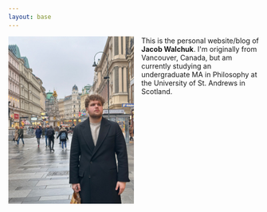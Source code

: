 ```yaml
---
layout: base
---
```


<img src=/img/jacob-800.jpeg style="float: left; margin-right: 15px; max-width: 50%; max-height: 400px;">

This is the personal website/blog of **Jacob Walchuk**. I'm originally from Vancouver, Canada, but am currently studying an undergraduate MA in Philosophy at the University of St. Andrews in Scotland. 